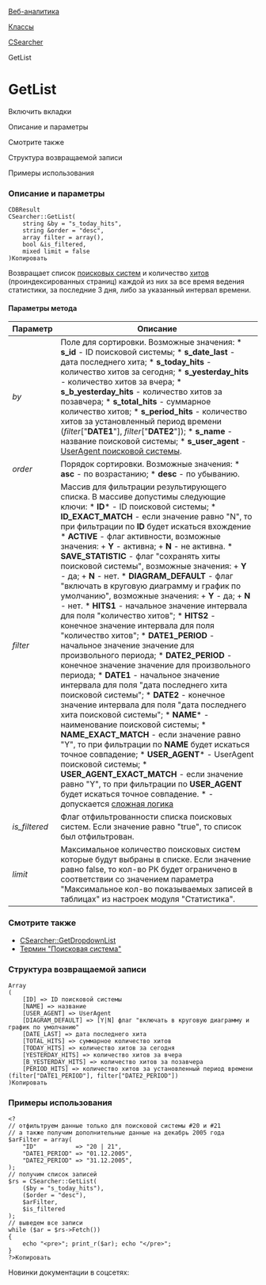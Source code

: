[Веб-аналитика](/api_help/statistic/index.php)

[Классы](/api_help/statistic/classes/index.php)

[CSearcher](/api_help/statistic/classes/csearcher/index.php)

GetList

GetList
=======

Включить вкладки

Описание и параметры

Смотрите также

Структура возвращаемой записи

Примеры использования

### Описание и параметры

```
CDBResult
CSearcher::GetList(
	string &by = "s_today_hits",
	string &order = "desc",
	array filter = array(),
	bool &is_filtered,
	mixed limit = false
)Копировать
```

Возвращает список [поисковых систем](/api_help/statistic/terms.php#search) и количество [хитов](/api_help/statistic/terms.php#search_hit) (проиндексированных страниц) каждой из них за все время ведения статистики, за последние 3 дня, либо за указанный интервал времени.

#### Параметры метода

| Параметр | Описание |
| --- | --- |
| *by* | Поле для сортировки. Возможные значения:  * **s\_id** - ID поисковой системы; * **s\_date\_last** - дата последнего хита; * **s\_today\_hits** - количество хитов за сегодня; * **s\_yesterday\_hits** - количество хитов за вчера; * **s\_b\_yesterday\_hits** - количество хитов за позавчера; * **s\_total\_hits** - суммарное количество хитов; * **s\_period\_hits** - количество хитов за установленный период времени (*filter*["**DATE1**"], *filter*["**DATE2**"]); * **s\_name** - название поисковой системы; * **s\_user\_agent** - [UserAgent поисковой системы](/api_help/statistic/terms.php#search_useragent). |
| *оrder* | Порядок сортировки. Возможные значения:  * **asc** - по возрастанию; * **desc** - по убыванию. |
| *filter* | Массив для фильтрации результирующего списка. В массиве допустимы следующие ключи:  * **ID**\* - ID поисковой системы; * **ID\_EXACT\_MATCH** - если значение равно "N", то при фильтрации по **ID** будет искаться вхождение * **ACTIVE** - флаг активности, возможные значения:   + **Y** - активна;   + **N** - не активна. * **SAVE\_STATISTIC** - флаг "сохранять хиты поисковой системы", возможные значения:   + **Y** - да;   + **N** - нет. * **DIAGRAM\_DEFAULT** - флаг "включать в круговую диаграмму и график по умолчанию", возможные значения:   + **Y** - да;   + **N** - нет. * **HITS1** - начальное значение интервала для поля "количество хитов"; * **HITS2** - конечное значение интервала для поля "количество хитов"; * **DATE1\_PERIOD** - начальное значение значение для произвольного периода; * **DATE2\_PERIOD** - конечное значение значение для произвольного периода; * **DATE1** - начальное значение интервала для поля "дата последнего хита поисковой системы"; * **DATE2** - конечное значение интервала для поля "дата последнего хита поисковой системы"; * **NAME**\* - наименование поисковой системы; * **NAME\_EXACT\_MATCH** - если значение равно "Y", то при фильтрации по **NAME** будет искаться точное совпадение; * **USER\_AGENT**\* - UserAgent поисковой системы; * **USER\_AGENT\_EXACT\_MATCH** - если значение равно "Y", то при фильтрации по **USER\_AGENT** будет искаться точное совпадение.  \* - допускается [сложная логика](/api_help/main/general/filter.php) |
| *is\_filtered* | Флаг отфильтрованности списка поисковых систем. Если значение равно "true", то список был отфильтрован. |
| *limit* | Максимальное количество поисковых систем которые будут выбраны в списке. Если значение равно false, то кол-во РК будет ограничено в соответствии со значением параметра "Максимальное кол-во показываемых записей в таблицах" из настроек модуля "Статистика". |

### Смотрите также

* [CSearcher::GetDropdownList](/api_help/statistic/classes/csearcher/getdropdownlist.php)
* [Термин "Поисковая система"](/api_help/statistic/terms.php#search)

### Структура возвращаемой записи

```
Array
(
	[ID] => ID поисковой системы
	[NAME] => название
	[USER_AGENT] => UserAgent
	[DIAGRAM_DEFAULT] => [Y|N] флаг "включать в круговую диаграмму и график по умолчанию"
	[DATE_LAST] => дата последнего хита
	[TOTAL_HITS] => суммарное количество хитов
	[TODAY_HITS] => количество хитов за сегодня
	[YESTERDAY_HITS] => количество хитов за вчера
	[B_YESTERDAY_HITS] => количество хитов за позавчера
	[PERIOD_HITS] => количество хитов за установленный период времени (filter["DATE1_PERIOD"], filter["DATE2_PERIOD"])
)Копировать
```

### Примеры использования

```
<?
// отфильтруем данные только для поисковой системы #20 и #21
// а также получим дополнительные данные на декабрь 2005 года
$arFilter = array(
	"ID"           => "20 | 21",
	"DATE1_PERIOD" => "01.12.2005",
	"DATE2_PERIOD" => "31.12.2005",
);
// получим список записей
$rs = CSearcher::GetList(
	($by = "s_today_hits"), 
	($order = "desc"), 
	$arFilter, 
	$is_filtered
);
// выведем все записи
while ($ar = $rs->Fetch())
{
	echo "<pre>"; print_r($ar); echo "</pre>";    
}
?>Копировать
```

Новинки документации в соцсетях: